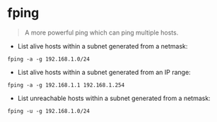 # fping

> A more powerful ping which can ping multiple hosts.

- List alive hosts within a subnet generated from a netmask:

`fping -a -g 192.168.1.0/24`

- List alive hosts within a subnet generated from an IP range:

`fping -a -g 192.168.1.1 192.168.1.254`

- List unreachable hosts within a subnet generated from a netmask:

`fping -u -g 192.168.1.0/24`
